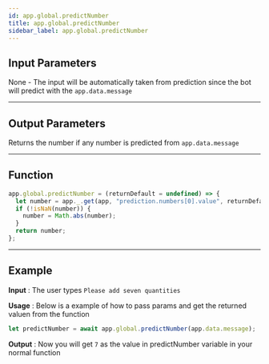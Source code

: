 ```yaml
---
id: app.global.predictNumber
title: app.global.predictNumber
sidebar_label: app.global.predictNumber
---
```


## Input Parameters

None - The input will be automatically taken from prediction since the bot will predict with the `app.data.message`

---

## Output Parameters

Returns the number if any number is predicted from `app.data.message`

---

## Function

```javascript
app.global.predictNumber = (returnDefault = undefined) => {
  let number = app._.get(app, "prediction.numbers[0].value", returnDefault);
  if (!isNaN(number)) {
    number = Math.abs(number);
  }
  return number;
};
```

---

## Example

**Input** : The user types `Please add seven quantities`

**Usage** : Below is a example of how to pass params and get the returned valuen from the function

```javascript
let predictNumber = await app.global.predictNumber(app.data.message);
```

**Output** : Now you will get `7` as the value in predictNumber variable in your normal function
